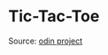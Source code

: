 # Tic-Tac-Toe

Source: [odin project](https://www.theodinproject.com/paths/full-stack-javascript/courses/javascript/lessons/tic-tac-toe)
